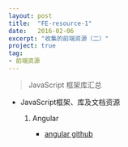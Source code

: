 ```yaml
---
layout: post
title:  "FE-resource-1"
date:   2016-02-06
excerpt: "收集的前端资源（二）"
project: true
tag:
- 前端资源 
---
```


> JavaScript 框架库汇总

- JavaScript框架、库及文档资源

    1. Angular

        - [angular github](https://github.com/angular/angular)
